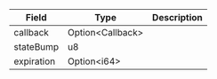| Field      | Type                   | Description |
| ---------- | ---------------------- | ----------- |
| callback   | Option&lt;Callback&gt; |             |
| stateBump  | u8                     |             |
| expiration | Option&lt;i64&gt;      |             |
